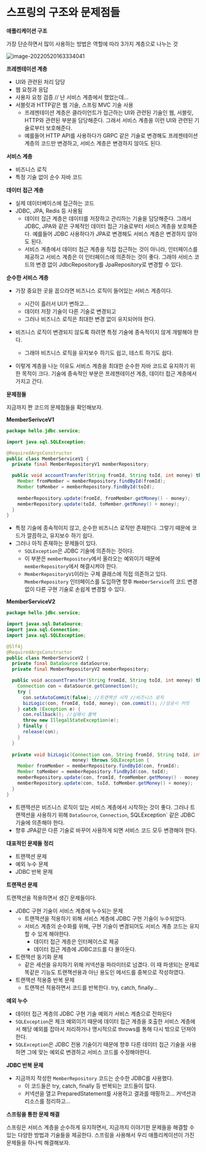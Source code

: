 # 스프링의 구조와 문제점들

**애플리케이션 구조**

가장 단순하면서 많이 사용하는 방법은 역할에 따라 3가지 계층으로 나누는 것

![image-20220520163334041](/Users/pang/Desktop/TIL/md-images/image-20220520163334041.png)

**프레젠테이션 계층**

* UI와 관련된 처리 담당
* 웹 요청과 응답
* 사용자 요청 검증 // 난 서비스 계층에서 했었는데...
* 서블릿과 HTTP같은 웹 기술, 스프링 MVC 기술 사용
  * 프레젠테이션 계층은 클라이언트가 접근하는 UI와 관련된 기술인 웹, 서블릿, HTTP와 관련된 부분을 담당해준다. 그래서 서비스 계층을 이런 UI와 관련된 기술로부터 보호해준다.
  * 예를들어 HTTP API를 사용하다가 GRPC 같은 기술로 변경해도 프레젠테이션 계층의 코드만 변경하고, 서비스 계층은 변경하지 않아도 된다.

**서비스 계층**

* 비즈니스 로직
* 특정 기술 없이 순수 자바 코드

**데이터 접근 계층**

* 실제 데이터베이스에 접근하는 코드
* JDBC, JPA, Redis 등 사용됨
  * 데이터 접근 계층은 데이터를 저장하고 관리하는 기술을 담당해준다. 그래서 JDBC, JPA와 같은 구체적인 데이터 접근 기술로부터 서비스 계층을 보호해준다. 예를들어 JDBC 사용하다가 JPA로 변경해도 서비스 계층은 변경하지 않아도 된다.
  * 서비스 계층에서 데이터 접근 계층을 직접 접근하는 것이 아니라, 인터페이스를 제공하고 서비스 계층은 이 인터페이스에 의존하는 것이 좋다. 그래야 서비스 코드의 변경 없이 JdbcRepository를 JpaRepository로 변경할 수 있다.



**순수한 서비스 계층**

* 가장 중요한 곳을 꼽으라면 비즈니스 로직이 들어있는 서비스 계층이다.

  * 시간이 흘러서 UI가 변하고...
  * 데이터 저장 기술이 다른 기술로 변경되고
  * 그러나 비즈니스 로직은 최대한 변경 없이 유지되어야 한다.

* 비즈니스 로직이 변경되지 않도록 하려면 특정 기술에 종속적이지 않게 개발해야 한다.

  * 그래야 비즈니스 로직을 유지보수 하기도 쉽고, 테스트 하기도 쉽다.

* 이렇게 계층을 나눈 이유도 서비스 계층을 최대한 순수한 자바 코드로 유지하기 위한 목적이 크다. 기술에 종속적인 부분은 프레젠테이션 계층, 데이터 접근 계층에서 가지고 간다.

  



**문제점들**

지금까지 짠 코드의 문제점들을 확인해보자.

**MemberSerivceV1**

~~~java
package hello.jdbc.service;

import java.sql.SQLException;

@RequiredArgsConstructor
public class MemberServiceV1 {
  private final MemberRepositoryV1 memberRepository;

  public void accountTransfer(String fromId, String toId, int money) throws SQLException {
    Member fromMember = memberRepository.findById(fromId);
    Member toMember = memberRepository.findById(toId);
    
    memberRepository.update(fromId, fromMember.getMoney() - money);
    memberRepository.update(toId, toMember.getMoney() + money);
  }
}
~~~

* 특정 기술에 종속적이지 않고, 순수한 비즈니스 로직만 존재한다. 그렇기 때문에 코드가 깔끔하고, 유지보수 하기 쉽다.
* 그러나 아직 존재하는 문제들이 있다.
  * `SQLException`은 JDBC 기술에 의존하는 것이다.
  * 이 부분은 `memberRepository`에서 올라오는 예외이기 때문에 `memberRepository`에서 해결시켜야 한다.
  * `MemberRepositoryV1`이라는 구체 클래스에 직접 의존하고 있다. `MemberRepository` 인터페이스를 도입하면 향후 `MemberService`의 코드 변경 없이 다른 구현 기술로 손쉽게 변경할 수 있다.

**MemberServiceV2**

~~~java
package hello.jdbc.service;

import javax.sql.DataSource;
import java.sql.Connection;
import java.sql.SQLException;

@Slf4j
@RequiredArgsConstructor
public class MemberServiceV2 {
  private final DataSource dataSource;
  private final MemberRepositoryV2 memberRepository;

  public void accountTransfer(String fromId, String toId, int money) throws  SQLException {
    Connection con = dataSource.getConnection();
    try {
      con.setAutoCommit(false); //트랜잭션 시작 //비즈니스 로직
      bizLogic(con, fromId, toId, money); con.commit(); //성공시 커밋
    } catch (Exception e) { 
      con.rollback(); //실패시 롤백
      throw new IllegalStateException(e);
    } finally {
      release(con);
    }
  }
  
  private void bizLogic(Connection con, String fromId, String toId, int
                        money) throws SQLException {
    Member fromMember = memberRepository.findById(con, fromId);
    Member toMember = memberRepository.findById(con, toId);
    memberRepository.update(con, fromId, fromMember.getMoney() - money);
    memberRepository.update(con, toId, toMember.getMoney() + money);
  }
}
~~~

* 트랜잭션은 비즈니스 로직이 있는 서비스 계층에서 시작하는 것이 좋다. 그러나 트랜잭션을 사용하기 위해 `DataSource`, `Connection`, SQLException` 같은 JDBC 기술에 의존해야 한다.
* 향후 JPA같은 다른 기술로 바꾸어 사용하게 되면 서비스 코드 모두 변경해야 한다.



**대표적인 문제들 정리**

* 트랜잭션 문제
* 예외 누수 문제
* JDBC 반복 문제



**트랜잭션 문제**

트랜잭션을 적용하면서 생긴 문제들이다.

* JDBC 구현 기술이 서비스 계층에 누수되는 문제
  * 트랜잭션을 적용하기 위해 서비스 계층에 JDBC 구현 기술이 누수되었다.
  * 서비스 계층의 순수화를 위해, 구현 기술이 변경되어도 서비스 계층 코드는 유지할 수 있게 해야한다.
    * 데이터 접근 계층은 인터페이스로 제공
    * 데이터 접근 계층에 JDBC코드를 다 몰아둔다.
* 트랜잭션 동기화 문제
  * 같은 세션을 유지하기 위해 커넥션을 파라미터로 넘겼다. 이 때 파생되는 문제로 똑같은 기능도 트랜잭션용과 아닌 용도인 메서드를 중복으로 작성하였다.
* 트랜잭션 적용중 반복 문제
  * 트랜잭션 적용하면서 코드를 반복한다. try, catch, finally...



**예외 누수**

* 데이터 접근 계층의 JDBC 구현 기술 예외가 서비스 계층으로 전파된다
* `SQLException`은 체크 예외이기 때문에 데이터 접근 계층을 호출한 서비스 계층에서 해당 예외를 잡아서 처리하거나 명시적으로 throws를 통해 다시 밖으로 던져야 한다.
* `SQLException`은 JDBC 전용 기술이기 때문에 향후 다른 데이터 접근 기술을 사용하면 그에 맞는 예외로 변경하고 서비스 코드를 수정해야한다.



**JDBC 반복 문제**

* 지금까지 작성한 `MemberRepository` 코드는 순수한 JDBC를 사용했다.
  * 이 코드들은 try, catch, finally 등 반복되는 코드들이 많다.
  * 커넥션을 열고 PreparedStatement를 사용하고 결과를 매핑하고... 커넥션과 리소스를 정리하고...



**스프링을 통한 문제 해결**

스프링은 서비스 계층을 순수하게 유지하면서, 지금까지 이야기한 문제들을 해결할 수 있는 다양한 방법과 기술들을 제공한다.
스프링을 사용해서 우리 애플리케이션이 가진 문제들을 하나씩 해결해보자.

